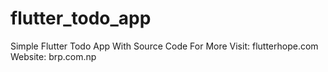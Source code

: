 # flutter_todo_app

Simple Flutter Todo App With Source Code
For More Visit: flutterhope.com
Website: brp.com.np